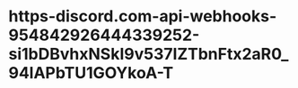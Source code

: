 # https-discord.com-api-webhooks-954842926444339252-si1bDBvhxNSkI9v537IZTbnFtx2aR0_94lAPbTU1GOYkoA-T
